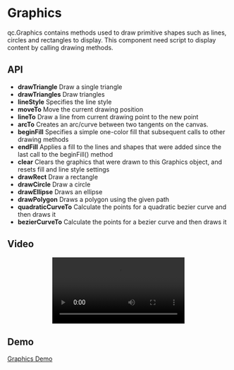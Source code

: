 # Graphics

qc.Graphics contains methods used to draw primitive shapes such as lines, circles and rectangles to display. This component need script to display content by calling drawing methods.

## API
* __drawTriangle__ Draw a single triangle  
* __drawTriangles__ Draw triangles  
* __lineStyle__ Specifies the line style   
* __moveTo__ Move the current drawing position  
* __lineTo__ Draw a line from current drawing point to the new point  
* __arcTo__ Creates an arc/curve between two tangents on the canvas.  
* __beginFill__ Specifies a simple one-color fill that subsequent calls to other drawing methods  
* __endFill__ Applies a fill to the lines and shapes that were added since the last call to the beginFill() method  
* __clear__ Clears the graphics that were drawn to this Graphics object, and resets fill and line style settings   
* __drawRect__ Draw a rectangle  
* __drawCircle__ Draw a circle  
* __drawEllipse__ Draws an ellipse  
* __drawPolygon__ Draws a polygon using the given path  
* __quadraticCurveTo__ Calculate the points for a quadratic bezier curve and then draws it  
* __bezierCurveTo__ Calculate the points for a bezier curve and then draws it   

## Video
<center>
<video controls="controls" src="../video/oper_graphics.mp4"></video>
</center>

## Demo
[Graphics Demo](http://engine.qiciengine.com/demo/Graphics/draw-line/index.html)

